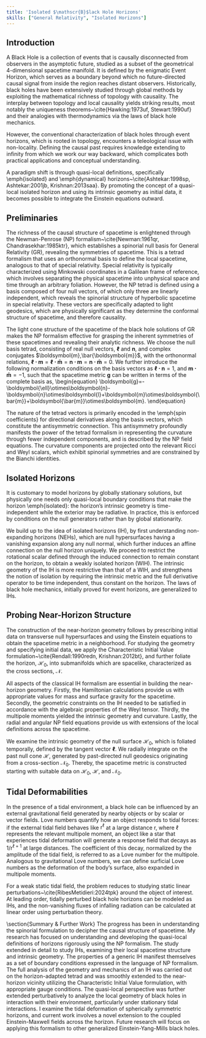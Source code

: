 ```yaml
---
title: 'Isolated $\mathscr{B}$lack Hole Horizons'
skills: ["General Relativity", "Isolated Horizons"]
---
```


## Introduction
A Black Hole is a collection of events that is causally disconnected from observers in the asymptotic future, studied as a subset of the geometrical 4-dimensional spacetime manifold. It is defined by the enigmatic Event Horizon, which serves as a boundary beyond which no future-directed causal signal from inside the region reaches distant observers. Historically, black holes have been extensively studied through global methods by exploiting the mathematical richness of topology with causality. The interplay between topology and local causality yields striking results, most notably the uniqueness theorems~\cite{Hawking:1973uf, Stewart:1990uf} and their analogies with thermodynamics via the laws of black hole mechanics. 

However, the conventional characterization of black holes through event horizons, which is rooted in topology, encounters a teleological issue with non-locality. Defining the causal past requires knowledge extending to infinity from which we work our way backward, which complicates both practical applications and conceptual understanding. 

A paradigm shift is through quasi-local definitions, specifically \emph{isolated} and \emph{dynamical} horizons~\cite{Ashtekar:1998sp, Ashtekar:2001jb, Krishnan:2013saa}. By promoting the concept of a quasi-local isolated horizon and using its intrinsic geometry as initial data, it becomes possible to integrate the Einstein equations outward. 

## Preliminaries
The richness of the causal structure of spacetime is enlightened through the Newman-Penrose (NP) formalism~\cite{Newman:1961qr, Chandrasekhar:1985ktr}, which establishes a spinorial null basis for General Relativity (GR), revealing the symmetries of spacetime. This is a tetrad formalism that uses an orthonormal basis to define the local spacetime, analogous to that of special relativity. Special relativity is typically characterized using Minkowski coordinates in a Galilean frame of reference, which involves separating the physical spacetime into unphysical space and time through an arbitrary foliation. However, the NP tetrad is defined using a basis composed of four null vectors, of which only three are linearly independent, which reveals the spinorial structure of hyperbolic spacetime in special relativity. These vectors are specifically adapted to light geodesics, which are physically significant as they determine the conformal structure of spacetime, and therefore causality.

The light cone structure of the spacetime of the black hole solutions of GR makes the NP formalism effective for grasping the inherent symmetries of these spacetimes and revealing their analytic richness. We choose the null basis tetrad, consisting of real null vectors, $\boldsymbol{\ell}$ and $\boldsymbol{n}$, and complex conjugates $\boldsymbol{m},\bar{\boldsymbol{m}}$, with the orthonormal relations, $\boldsymbol{\ell\cdot m}=\boldsymbol{\ell\cdot \bar{m}}=\boldsymbol{n\cdot m}=\boldsymbol{n\cdot\bar{m}}=0$. We further introduce the following normalization conditions on the basis vectors as $\boldsymbol{\ell\cdot n}=1$, and $\boldsymbol{m\cdot \bar{m}}=-1$, such that the spacetime metric $\boldsymbol{g}$ can be written in terms of the complete basis as, \begin{equation}
    \boldsymbol{g}=-\boldsymbol{\ell}\otimes\boldsymbol{n}-\boldsymbol{n}\otimes\boldsymbol{l}+\boldsymbol{m}\otimes\boldsymbol{\bar{m}}+\boldsymbol{\bar{m}}\otimes\boldsymbol{m}.
\end{equation}

The nature of the tetrad vectors is primarily encoded in the \emph{spin coefficients} for directional derivatives along the basis vectors, which constitute the antisymmetric connection. This antisymmetry profoundly manifests the power of the tetrad formalism in representing the curvature through fewer independent components, and is described by the NP field equations. The curvature components are projected onto the relevant Ricci and Weyl scalars, which exhibit spinorial symmetries and are constrained by the Bianchi identities.

## Isolated Horizons
It is customary to model horizons by globally stationary solutions, but physically one needs only quasi-local boundary conditions that make the horizon \emph{isolated}: the horizon’s intrinsic geometry is time-independent while the exterior may be radiative. In practice, this is enforced by conditions on the null generators rather than by global stationarity.

We build up to the idea of isolated horizons (IH), by first understanding non-expanding horizons (NEHs), which are null hypersurfaces having a vanishing expansion along any null normal, which further induces an affine connection on the null horizon uniquely. We proceed to restrict the rotational scalar defined through the induced connection to remain constant on the horizon, to obtain a weakly isolated horizon (WIH). The intrinsic geometry of the IH is more restrictive than that of a WIH, and strengthens the notion of isolation by requiring the intrinsic metric and the full derivative operator to be time independent, thus constant on the horizon. The laws of black hole mechanics, initially proved for event horizons, are generalized to IHs.

## Probing Near-Horizon Structure
The construction of the near-horizon geometry follows by prescribing initial data on transverse null hypersurfaces and using the Einstein equations to obtain the spacetime metric in a neighborhood. For studying the geometry and specifying initial data, we apply the Characteristic Initial Value formulation~\cite{Rendall:1990redn, Krishnan:2012bt}, and further foliate the horizon, $\mathscr{H}_0$, into submanifolds which are spacelike, characterized as the cross sections, $\mathscr{N}$. 

All aspects of the classical IH formalism are essential in building the near-horizon geometry. Firstly, the Hamiltonian calculations provide us with appropriate values for mass and surface gravity for the spacetime. Secondly, the geometric constraints on the IH needed to be satisfied in accordance with the algebraic properties of the Weyl tensor. Thirdly, the multipole moments yielded the intrinsic geometry and curvature. Lastly, the radial and angular NP field equations provide us with extensions of the local definitions across the spacetime.

We examine the intrinsic geometry of the null surface $\mathscr{H}_0$, which is foliated temporally, defined by the tangent vector $\boldsymbol{\ell}$. We radially integrate on the past null cone $\mathscr{H}$, generated by past-directed null geodesics originating from a cross-section $\mathscr{N}_0$. Thereby, the spacetime metric is constructed starting with suitable data on $\mathscr{H}_0$, $\mathscr{H}$, and $\mathscr{N}_0$.

## Tidal Deformabilities
In the presence of a tidal environment, a black hole can be influenced by an external gravitational field generated by nearby objects or by scalar or vector fields. Love numbers quantify how an object responds to tidal forces: if the external tidal field behaves like $\mathsf{r}^{\ell}$ at a large distance $\mathsf{r}$, where $\ell$ represents the relevant multipole moment, an object like a star that experiences tidal deformation will generate a response field that decays as $1/\mathsf{r}^{\ell+1}$ at large distances. The coefficient of this decay, normalized by the amplitude of the tidal field, is referred to as a Love number for the multipole. Analogous to gravitational Love numbers, we can define surficial Love numbers as the deformation of the body’s surface, also expanded in multipole moments.

For a weak static tidal field, the problem reduces to studying static linear perturbations~\cite{RibesMetidieri:2024tpk} around the object of interest. At leading order, tidally perturbed black hole horizons can be modeled as IHs, and the non-vanishing fluxes of infalling radiation can be calculated at linear order using perturbation theory. 

\section{Summary \& Further Work}
The progress has been in understanding the spinorial formulation to decipher the causal structure of spacetime. My research has focused on understanding and developing the quasi-local definitions of horizons rigorously using the NP formalism. The study extended in detail to study IHs, examining their local spacetime structure and intrinsic geometry. The properties of a generic IH manifest themselves as a set of boundary conditions expressed in the language of NP formalism. The full analysis of the geometry and mechanics of an IH was carried out on the horizon-adapted tetrad and was smoothly extended to the near-horizon vicinity utilizing the Characteristic Initial Value formulation, with appropriate gauge conditions. The quasi-local perspective was further extended perturbatively to analyze the local geometry of black holes in interaction with their environment, particularly under stationary tidal interactions. I examine the tidal deformation of spherically symmetric horizons, and current work involves a novel extension to the coupled Einstein-Maxwell fields across the horizon. Future research will focus on applying this formalism to other generalized Einstein-Yang-Mills black holes.

<div id="ref-r1" class="refdef" style="display:none">
  <div class="ref-entry">
    <strong>Author A.</strong> Title of paper. Journal, 2024. <a href="https://doi.org/..." target="_blank" rel="noopener">link</a>
  </div>
</div>

<div id="ref-r2" class="refdef" style="display:none">
  <div class="ref-entry">
    <strong>Author B.</strong> Another source. 2023.
  </div>
</div>
